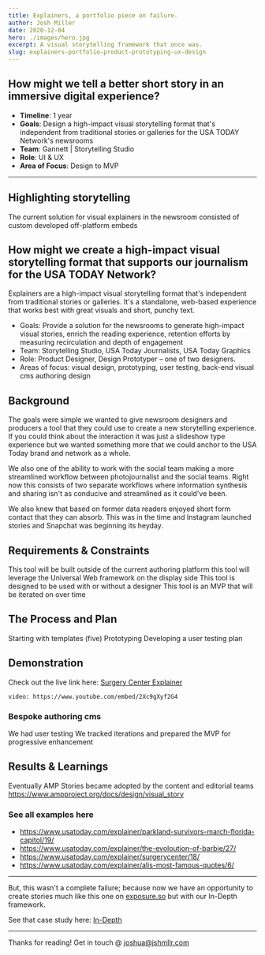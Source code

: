 ```yaml
---
title: Explainers, a portfolio piece on failure.
author: Josh Miller
date: 2020-12-04
hero: ./images/hero.jpg
excerpt: A visual storytelling framework that once was.
slug: explainers-portfolio-product-prototyping-ux-design
---
```


## How might we tell a better short story in an immersive digital experience?

- **Timeline**: 1 year
- **Goals**:  Design a high-impact visual storytelling format that's independent from traditional stories or galleries for the USA TODAY Network's newsrooms
- **Team**: Gannett | Storytelling Studio
- **Role**: UI & UX
- **Area of Focus**: Design to MVP

---

## Highlighting storytelling

The current solution for visual explainers in the newsroom consisted of custom developed off-platform embeds

## How might we create a high-impact visual storytelling format that supports our journalism for the USA TODAY Network?

Explainers are a high-impact visual storytelling format that's independent from traditional stories or galleries. It's a standalone, web-based experience that works best with great visuals and short, punchy text.

- Goals: Provide a solution for the newsrooms to generate high-impact visual stories, enrich the reading experience, retention efforts by measuring recirculation and depth of engagement
- Team: Storytelling Studio, USA Today Journalists, USA Today Graphics
- Role: Product Designer, Design Prototyper – one of two designers.
- Areas of focus: visual design, prototyping, user testing, back-end visual cms authoring design

## Background

The goals were simple we wanted to give newsroom designers and producers a tool that they could use to create a new storytelling experience. If you could think about the interaction it was just a slideshow type experience but we wanted something more that we could anchor to the USA Today brand and network as a whole.

We also one of the ability to work with the social team making a more streamlined workflow between photojournalist and the social teams. Right now this consists of two separate workflows where information synthesis and sharing isn't as conducive and streamlined as it could've been.

We also knew that based on former data readers enjoyed short form contact that they can absorb. This was in the time and Instagram launched stories and Snapchat was beginning its heyday.

## Requirements & Constraints

This tool will be built outside of the current authoring platform
this tool will leverage the Universal Web framework on the display side
This tool is designed to be used with or without a designer
This tool is an MVP that will be iterated on over time

## The Process and Plan

Starting with templates (five)
Prototyping
Developing a user testing plan

## Demonstration

Check out the live link here: [Surgery Center Explainer](https://www.usatoday.com/explainer/surgerycenter/18/)

`video: https://www.youtube.com/embed/2Xc9gXyf2G4`

### Bespoke authoring cms

We had user testing
We tracked iterations and prepared the MVP for progressive enhancement

## Results & Learnings

Eventually AMP Stories became adopted by the content and editorial teams <https://www.ampproject.org/docs/design/visual_story>

### See all examples here

- <https://www.usatoday.com/explainer/parkland-survivors-march-florida-capitol/19/>
- <https://www.usatoday.com/explainer/the-evoloution-of-barbie/27/>
- <https://www.usatoday.com/explainer/surgerycenter/18/>
- <https://www.usatoday.com/explainer/alis-most-famous-quotes/6/>

---

But, this wasn't a complete failure; because now we have an opportunity to create stories much like this one on [exposure.so](https://www.distastefulshroom.com/furloughed) but with our In-Depth framework.

See that case study here: [In-Depth](https://url.com)

---
Thanks for reading!
Get in touch @ [joshua@jshmllr.com](mailto:joshua@jshmllr.com)
